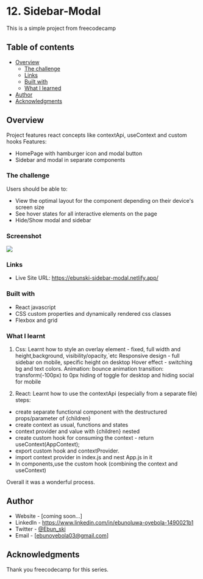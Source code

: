 # 12. Sidebar-Modal

This is a simple project from freecodecamp

## Table of contents

- [Overview](#overview)
  - [The challenge](#the-challenge)
  - [Links](#links)
  - [Built with](#built-with)
  - [What I learned](#what-i-learned)
- [Author](#author)
- [Acknowledgments](#acknowledgments)

## Overview

Project features react concepts like contextApi, useContext and custom hooks
Features:

- HomePage with hamburger icon and modal button
- Sidebar and modal in separate components

### The challenge

Users should be able to:

- View the optimal layout for the component depending on their device's screen size
- See hover states for all interactive elements on the page
- Hide/Show modal and sidebar

### Screenshot

![](./screenshot.jpg)

### Links

- Live Site URL: https://ebunski-sidebar-modal.netlify.app/

### Built with

- React javascript
- CSS custom properties and dynamically rendered css classes
- Flexbox and grid

### What I learnt

1. Css:
   Learnt how to style an overlay element - fixed, full width and height,background, visibility/opacity,`etc
   Responsive design - full sidebar on mobile, specific height on desktop
   Hover effect - switching bg and text colors.
   Animation: bounce animation
   transition: transform(-100px) to 0px
   hiding of toggle for desktop and hiding social for mobile

2. React:
   Learnt how to use the contextApi (especially from a separate file)
   steps:

- create separate functional component with the destructured props/parameter of {children}
- create context as usual, functions and states
- context provider and value with {children} nested
- create custom hook for consuming the context - return useContext(AppContext);
- export custom hook and contextProvider.
- import context provider in index.js and nest App.js in it
- In components,use the custom hook (combining the context and useContext)

Overall it was a wonderful process.

## Author

- Website - [coming soon...]
- LinkedIn - https://www.linkedin.com/in/ebunoluwa-oyebola-1490021b1
- Twitter - [@Ebun_ski](https://www.twitter.com/Ebun_ski)
- Email - [ebunoyebola03@gmail.com]

## Acknowledgments

Thank you freecodecamp for this series.
